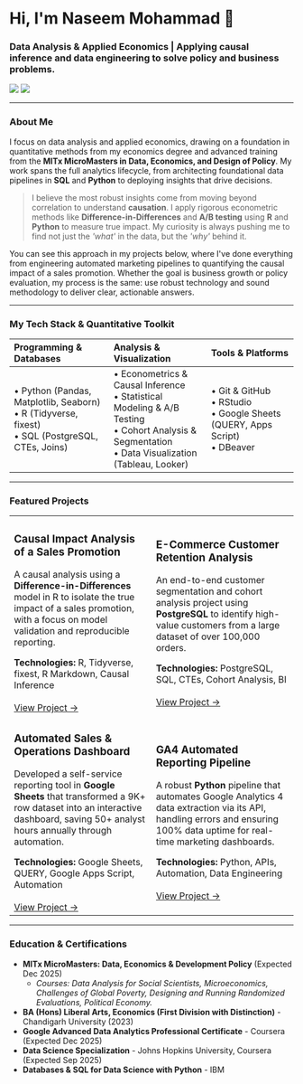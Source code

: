 # Hi, I'm Naseem Mohammad 👋
### Data Analysis & Applied Economics | Applying causal inference and data engineering to solve policy and business problems.

[<img src="https://img.shields.io/badge/linkedin-%230077B5.svg?&style=for-the-badge&logo=linkedin&logoColor=white" />](https://www.linkedin.com/in/naseem-mohammad/) [<img src="https://img.shields.io/badge/gmail-%23D14836.svg?&style=for-the-badge&logo=gmail&logoColor=white" />](mailto:naseemmohdcse@gmail.com)

---

### About Me
I focus on data analysis and applied economics, drawing on a foundation in quantitative methods from my economics degree and advanced training from the **MITx MicroMasters in Data, Economics, and Design of Policy**. My work spans the full analytics lifecycle, from architecting foundational data pipelines in **SQL** and **Python** to deploying insights that drive decisions.

> I believe the most robust insights come from moving beyond correlation to understand **causation**. I apply rigorous econometric methods like **Difference-in-Differences** and **A/B testing** using **R** and **Python** to measure true impact. My curiosity is always pushing me to find not just the *'what'* in the data, but the *'why'* behind it.

You can see this approach in my projects below, where I've done everything from engineering automated marketing pipelines to quantifying the causal impact of a sales promotion. Whether the goal is business growth or policy evaluation, my process is the same: use robust technology and sound methodology to deliver clear, actionable answers.


---

### My Tech Stack & Quantitative Toolkit

| Programming & Databases | Analysis & Visualization | Tools & Platforms |
| :--- | :--- | :--- |
| • Python (Pandas, Matplotlib, Seaborn)<br>• R (Tidyverse, fixest)<br>• SQL (PostgreSQL, CTEs, Joins) | • Econometrics & Causal Inference<br>• Statistical Modeling & A/B Testing<br>• Cohort Analysis & Segmentation<br>• Data Visualization (Tableau, Looker) | • Git & GitHub<br>• RStudio<br>• Google Sheets (QUERY, Apps Script)<br>• DBeaver |
---

### Featured Projects

<table>
<tr>
<td width="50%">
  <h3>Causal Impact Analysis of a Sales Promotion</h3>
  <p>A causal analysis using a <strong>Difference-in-Differences</strong> model in R to isolate the true impact of a sales promotion, with a focus on model validation and reproducible reporting.</p>
  <strong>Technologies:</strong> R, Tidyverse, fixest, R Markdown, Causal Inference
  <br><br>
  <a href="https://github.com/Naseem-DataAnalytics/ecommerce-sql-analysis">View Project &rarr;</a>
</td>
<td width="50%">
  <h3>E-Commerce Customer Retention Analysis</h3>
  <p>An end-to-end customer segmentation and cohort analysis project using <strong>PostgreSQL</strong> to identify high-value customers from a large dataset of over 100,000 orders.</p>
  <strong>Technologies:</strong> PostgreSQL, SQL, CTEs, Cohort Analysis, BI
  <br><br>
  <a href="https://github.com/Naseem-DataAnalytics/Causal_Analysis_Project">View Project &rarr;</a>
</td>
</tr>
<tr>
<td width="50%">
  <h3>Automated Sales & Operations Dashboard</h3>
  <p>Developed a self-service reporting tool in <strong>Google Sheets</strong> that transformed a 9K+ row dataset into an interactive dashboard, saving 50+ analyst hours annually through automation.</p>
  <strong>Technologies:</strong> Google Sheets, QUERY, Google Apps Script, Automation
  <br><br>
  <a href="https://docs.google.com/spreadsheets/d/1uYhdP-HLEO9rGaw8a_adH9PUFRhoJjzh5_HuPwkFbCU/edit?usp=sharing">View Project &rarr;</a>
</td>
<td width="50%">
  <h3>GA4 Automated Reporting Pipeline</h3>
  <p>A robust <strong>Python</strong> pipeline that automates Google Analytics 4 data extraction via its API, handling errors and ensuring 100% data uptime for real-time marketing dashboards.</p>
  <strong>Technologies:</strong> Python, APIs, Automation, Data Engineering
  <br><br>
  <a href="https://github.com/Naseem-DataAnalytics/ga4-reporting-pipeline">View Project &rarr;</a>
</td>
</tr>
</table>

---

### Education & Certifications

- **MITx MicroMasters: Data, Economics & Development Policy** (Expected Dec 2025)
  - _Courses: Data Analysis for Social Scientists, Microeconomics, Challenges of Global Poverty, Designing and Running Randomized Evaluations, Political Economy._
- **BA (Hons) Liberal Arts, Economics (First Division with Distinction)** - Chandigarh University (2023)
- **Google Advanced Data Analytics Professional Certificate** - Coursera (Expected Dec 2025)
- **Data Science Specialization** - Johns Hopkins University, Coursera (Expected Sep 2025)
- **Databases & SQL for Data Science with Python** - IBM

</td>
</tr>
</table>

  
